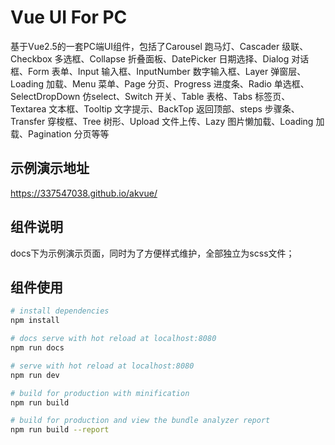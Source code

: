 # Vue UI For PC
基于Vue2.5的一套PC端UI组件，包括了Carousel 跑马灯、Cascader 级联、Checkbox 多选框、Collapse 折叠面板、DatePicker 日期选择、Dialog 对话框、Form 表单、Input 输入框、InputNumber 数字输入框、Layer 弹窗层、Loading 加载、Menu 菜单、Page 分页、Progress 进度条、Radio 单选框、SelectDropDown 仿select、Switch 开关、Table 表格、Tabs 标签页、Textarea 文本框、Tooltip 文字提示、BackTop 返回顶部、steps 步骤条、Transfer 穿梭框、Tree 树形、Upload 文件上传、Lazy 图片懒加载、Loading 加载、Pagination 分页等等

## 示例演示地址
https://337547038.github.io/akvue/

## 组件说明
docs下为示例演示页面，同时为了方便样式维护，全部独立为scss文件；

## 组件使用
``` bash
# install dependencies
npm install

# docs serve with hot reload at localhost:8080
npm run docs

# serve with hot reload at localhost:8080
npm run dev

# build for production with minification
npm run build

# build for production and view the bundle analyzer report
npm run build --report
